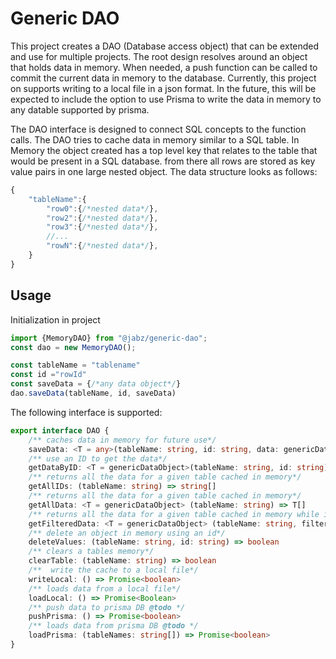 # Generic DAO

This project creates a DAO (Database access object) that can be extended and use for multiple projects. The root design resolves around an object that holds data in memory. When needed, a push function can be called to commit the current data in memory to the database. Currently, this project on supports writing to a local file in a json format. In the future, this will be expected to include the option to use Prisma to write the data in memory to any datable supported by prisma.

The DAO interface is designed to connect SQL concepts to the function calls. The DAO tries to cache data in memory similar to a SQL table. In Memory the object created has a top level key that relates to the table that would be present in a SQL database. from there all rows are stored as key value pairs in one large nested object. The data structure looks as follows:

```JavaScript
{
    "tableName":{
        "row0":{/*nested data*/},
        "row2":{/*nested data*/},
        "row3":{/*nested data*/},
        //...
        "rowN":{/*nested data*/},
    }
}
```


## Usage

Initialization in project

``` TypeScript
import {MemoryDAO} from "@jabz/generic-dao";
const dao = new MemoryDAO();

const tableName = "tablename"
const id ="rowId"
const saveData = {/*any data object*/}
dao.saveData(tableName, id, saveData)

```


The following interface is supported:
``` TypeScript
export interface DAO {
    /** caches data in memory for future use*/
    saveData: <T = any>(tableName: string, id: string, data: genericDataObject | Awaited<T>) => boolean
    /** use an ID to get the data*/
    getDataByID: <T = genericDataObject>(tableName: string, id: string) => T | null
    /** returns all the data for a given table cached in memory*/
    getAllIDs: (tableName: string) => string[]
    /** returns all the data for a given table cached in memory*/
    getAllData: <T = genericDataObject> (tableName: string) => T[]
    /** returns all the data for a given table cached in memory while including a filter function*/
    getFilteredData: <T = genericDataObject> (tableName: string, filterFunction: (e: any) => boolean) => T[]
    /** delete an object in memory using an id*/
    deleteValues: (tableName: string, id: string) => boolean
    /** clears a tables memory*/
    clearTable: (tableName: string) => boolean
    /**  write the cache to a local file*/
    writeLocal: () => Promise<boolean>
    /** loads data from a local file*/
    loadLocal: () => Promise<Boolean>
    /** push data to prisma DB @todo */
    pushPrisma: () => Promise<boolean>
    /** loads data from prisma DB @todo */
    loadPrisma: (tableNames: string[]) => Promise<boolean>
}
```